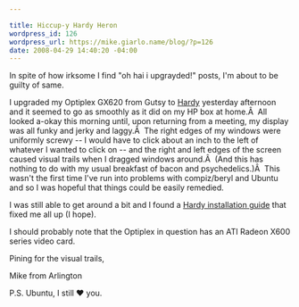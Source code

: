 ```yaml
---

title: Hiccup-y Hardy Heron
wordpress_id: 126
wordpress_url: https://mike.giarlo.name/blog/?p=126
date: 2008-04-29 14:40:20 -04:00
---
```

In spite of how irksome I find "oh hai i upgrayded!" posts, I'm about to be guilty of same.

I upgraded my Optiplex GX620 from Gutsy to <a target="_blank" href="https://wiki.ubuntu.com/HardyHeron">Hardy</a> yesterday afternoon and it seemed to go as smoothly as it did on my HP box at home.Â  All looked a-okay this morning until, upon returning from a meeting, my display was all funky and jerky and laggy.Â  The right edges of my windows were uniformly screwy -- I would have to click about an inch to the left of whatever I wanted to click on -- and the right and left edges of the screen caused visual trails when I dragged windows around.Â  (And this has nothing to do with my usual breakfast of bacon and psychedelics.)Â  This wasn't the first time I've run into problems with compiz/beryl and Ubuntu and so I was hopeful that things could be easily remedied.

I was still able to get around a bit and I found a <a href="http://wiki.cchtml.com/index.php/Ubuntu_Hardy_Installation_Guide#Removing_Mesa_drivers" target="_blank">Hardy installation guide</a> that fixed me all up (I hope).

I should probably note that the Optiplex in question has an ATI Radeon X600 series video card.

Pining for the visual trails,

Mike from Arlington

P.S. Ubuntu, I still &hearts; you.
